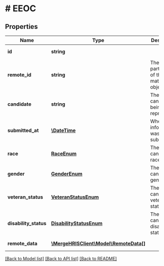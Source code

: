 # # EEOC

## Properties

Name | Type | Description | Notes
------------ | ------------- | ------------- | -------------
**id** | **string** |  | [optional] [readonly]
**remote_id** | **string** | The third-party API ID of the matching object. | [optional]
**candidate** | **string** | The candidate being represented. | [optional]
**submitted_at** | [**\DateTime**](\DateTime.md) | When the information was submitted. | [optional]
**race** | [**RaceEnum**](RaceEnum.md) | The candidate&#39;s race. | [optional]
**gender** | [**GenderEnum**](GenderEnum.md) | The candidate&#39;s gender. | [optional]
**veteran_status** | [**VeteranStatusEnum**](VeteranStatusEnum.md) | The candidate&#39;s veteran status. | [optional]
**disability_status** | [**DisabilityStatusEnum**](DisabilityStatusEnum.md) | The candidate&#39;s disability status. | [optional]
**remote_data** | [**\MergeHRISClient\Model\RemoteData[]**](RemoteData.md) |  | [optional] [readonly]

[[Back to Model list]](../../README.md#models) [[Back to API list]](../../README.md#endpoints) [[Back to README]](../../README.md)
